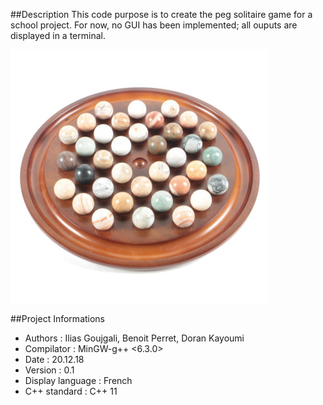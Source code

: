 ##Description
This code purpose is to create the peg solitaire game for a school project. For now, no GUI has been implemented; all ouputs 
are displayed in a terminal.


![solitaire board](solitaire.jpeg)

##Project Informations
* Authors : Ilias Goujgali, Benoit Perret, Doran Kayoumi
* Compilator : MinGW-g++ <6.3.0>
* Date : 20.12.18
* Version : 0.1
* Display language : French
* C++ standard : C++ 11

